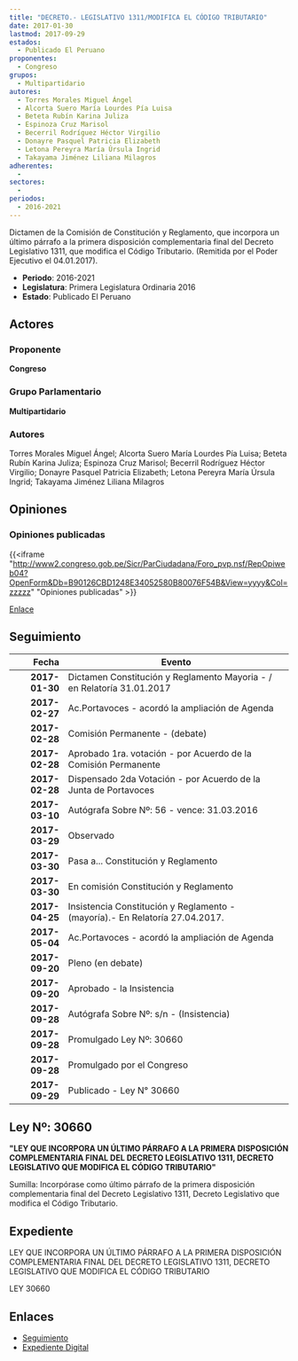 ```yaml
---
title: "DECRETO.- LEGISLATIVO 1311/MODIFICA EL CÓDIGO TRIBUTARIO"
date: 2017-01-30
lastmod: 2017-09-29
estados: 
  - Publicado El Peruano
proponentes: 
  - Congreso
grupos: 
  - Multipartidario
autores: 
  - Torres Morales Miguel Ángel
  - Alcorta Suero María Lourdes Pía Luisa
  - Beteta Rubín Karina Juliza
  - Espinoza Cruz Marisol
  - Becerril Rodríguez Héctor Virgilio
  - Donayre Pasquel Patricia Elizabeth
  - Letona Pereyra María Úrsula Ingrid
  - Takayama Jiménez Liliana Milagros
adherentes: 
  - 
sectores: 
  - 
periodos: 
  - 2016-2021
---
```


Dictamen de la Comisión de Constitución y Reglamento, que incorpora un último párrafo a la primera disposición complementaria final del Decreto Legislativo 1311, que modifica el Código Tributario. (Remitida por el Poder Ejecutivo el 04.01.2017).

- **Periodo**: 2016-2021
- **Legislatura**: Primera Legislatura Ordinaria 2016
- **Estado**: Publicado El Peruano

## Actores

### Proponente

**Congreso**

### Grupo Parlamentario

**Multipartidario**

### Autores

Torres Morales Miguel Ángel; Alcorta Suero María Lourdes Pía Luisa; Beteta Rubín Karina Juliza; Espinoza Cruz Marisol; Becerril Rodríguez Héctor Virgilio; Donayre Pasquel Patricia Elizabeth; Letona Pereyra María Úrsula Ingrid; Takayama Jiménez Liliana Milagros


## Opiniones

### Opiniones publicadas

{{<iframe "http://www2.congreso.gob.pe/Sicr/ParCiudadana/Foro_pvp.nsf/RepOpiweb04?OpenForm&Db=B90126CBD1248E34052580B80076F54B&View=yyyy&Col=zzzzz" "Opiniones publicadas" >}}

[Enlace](http://www2.congreso.gob.pe/Sicr/ParCiudadana/Foro_pvp.nsf/RepOpiweb04?OpenForm&Db=B90126CBD1248E34052580B80076F54B&View=yyyy&Col=zzzzz)

## Seguimiento

| Fecha | Evento |
|------:|--------|
| **2017-01-30** | Dictamen Constitución y Reglamento Mayoria - / en Relatoría 31.01.2017|
| **2017-02-27** | Ac.Portavoces - acordó la ampliación de Agenda|
| **2017-02-28** | Comisión Permanente - (debate)|
| **2017-02-28** | Aprobado 1ra. votación - por Acuerdo de la Comisión Permanente|
| **2017-02-28** | Dispensado 2da Votación - por Acuerdo de la Junta de Portavoces|
| **2017-03-10** | Autógrafa Sobre Nº: 56 - vence: 31.03.2016|
| **2017-03-29** | Observado|
| **2017-03-30** | Pasa a... Constitución y Reglamento|
| **2017-03-30** | En comisión Constitución y Reglamento|
| **2017-04-25** | Insistencia Constitución y Reglamento - (mayoría).- En Relatoría 27.04.2017.|
| **2017-05-04** | Ac.Portavoces - acordó la ampliación de Agenda|
| **2017-09-20** | Pleno (en debate)|
| **2017-09-20** | Aprobado - la Insistencia|
| **2017-09-28** | Autógrafa Sobre Nº: s/n - (Insistencia)|
| **2017-09-28** | Promulgado Ley Nº: 30660|
| **2017-09-28** | Promulgado por el Congreso|
| **2017-09-29** | Publicado - Ley N° 30660|

## Ley Nº: 30660

**"LEY QUE INCORPORA UN ÚLTIMO PÁRRAFO A LA PRIMERA DISPOSICIÓN COMPLEMENTARIA FINAL DEL DECRETO LEGISLATIVO 1311, DECRETO LEGISLATIVO QUE MODIFICA EL CÓDIGO TRIBUTARIO"**

Sumilla: Incorpórase como último párrafo de la primera disposición complementaria final del Decreto Legislativo 1311, Decreto Legislativo que modifica el Código Tributario.


## Expediente

LEY QUE INCORPORA UN ÚLTIMO PÁRRAFO A LA PRIMERA DISPOSICIÓN COMPLEMENTARIA FINAL DEL DECRETO LEGISLATIVO 1311, DECRETO LEGISLATIVO QUE MODIFICA EL CÓDIGO TRIBUTARIO

LEY 30660


## Enlaces 

- [Seguimiento](http://www2.congreso.gob.pe/Sicr/TraDocEstProc/CLProLey2016.nsf/f7fff46988ca05b1052578e100829cc7/02213a814663a92c052580b80074db36?OpenDocument)
- [Expediente Digital](http://www2.congreso.gob.pe/Sicr/TraDocEstProc/CLProLey2016.nsf/f7fff46988ca05b1052578e100829cc7/02213a814663a92c052580b80074db36?OpenDocument&Click=05257FB7005EB655.eb71d0cf91d8294e05256cdf006b5706/$Body/0.1C6C)
